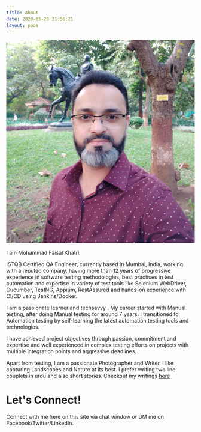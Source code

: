 ```yaml
---
title: About
date: 2020-05-28 21:56:21
layout: page
---
```

![](/image/faisal_khatri_new.jpg)

I am Mohammad Faisal Khatri.

ISTQB Certified QA Engineer, currently based in Mumbai, India, working with a reputed company, having more than 12 years of progressive experience in software testing methodologies, best practices in test automation and expertise in variety of test tools like Selenium WebDriver, Cucumber, TestNG, Appium, RestAssured and hands-on experience with CI/CD using Jenkins/Docker.

I am a passionate learner and techsavvy . My career started with Manual testing, after doing Manual testing for around 7 years, I transitioned to Automation testing by self-learning the latest automation testing tools and technologies.

 I have achieved project objectives through passion, commitment and expertise and well experienced in complex testing efforts on projects with multiple integration points and aggressive deadlines.

Apart from testing, I am a passionate Photographer and Writer. 
I like capturing Landscapes and Nature at its best.
I prefer writing two line couplets in urdu and also short stories. 
Checkout my writings [here][ghalibwaywebsite]

# Let's Connect!
Connect with me here on this site via chat window or DM me on Facebook/Twitter/LinkedIn.

[ghalibwaywebsite]: https://ghalibway.co.in